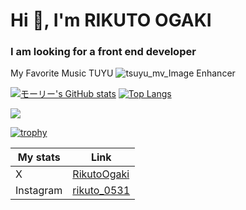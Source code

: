 <h1 align="left">Hi 👋, I'm RIKUTO OGAKI</h1>
<h3 align="left">I am looking for a front end developer</h3>

My Favorite Music TUYU
![tsuyu_mv_Image Enhancer](https://github.com/RikutoOgaki/RikutoOgaki/assets/114480030/3238e9e3-8785-467a-85ef-34ebf0edddd8)

[![モーリー's GitHub stats](https://github-readme-stats.vercel.app/api?username=RikutoOgaki&theme=midnight-purple&show__icons=true)](https://github.com/RikutoOgaki/github-readme-stats) 
[![Top Langs](https://github-readme-stats.vercel.app/api/top-langs/?username=RikutoOgaki&theme=midnight-purple&show__icons=true&layout=compact)](https://github.com/RikutoOgaki/github-readme-stats) 

[![](http://github-profile-summary-cards.vercel.app/api/cards/profile-details?username=RikutoOgaki&theme=jolly)](https://github.com/vn7n24fzkq/github-profile-summary-cards)


[![trophy](https://github-profile-trophy.vercel.app/?username=RikutoOgaki&theme=onedark)](https://github.com/ryo-ma/github-profile-trophy)



| My stats | Link |
|-----------|------|
| X | [RikutoOgaki](https://twitter.com/Rikuto_Ogaki) |
| Instagram | [rikuto_0531](https://www.instagram.com/rikut0_0531/) |
